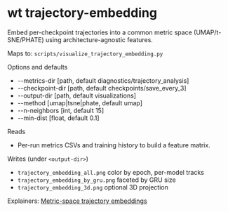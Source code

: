 # wt trajectory-embedding

Embed per-checkpoint trajectories into a common metric space (UMAP/t-SNE/PHATE) using architecture-agnostic features.

Maps to: `scripts/visualize_trajectory_embedding.py`

Options and defaults
- --metrics-dir [path, default diagnostics/trajectory_analysis]
- --checkpoint-dir [path, default checkpoints/save_every_3]
- --output-dir [path, default visualizations]
- --method [umap|tsne|phate, default umap]
- --n-neighbors [int, default 15]
- --min-dist [float, default 0.1]

Reads
- Per-run metrics CSVs and training history to build a feature matrix.

Writes (under `<output-dir>`)
- `trajectory_embedding_all.png` color by epoch, per-model tracks
- `trajectory_embedding_by_gru.png` faceted by GRU size
- `trajectory_embedding_3d.png` optional 3D projection

Explainers: [Metric-space trajectory embeddings](manual/plots/trajectory_metric_space)
